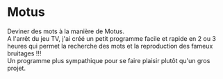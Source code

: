 # Motus

Deviner des mots à la manière de Motus. <br>
A l'arrêt du jeu TV, j'ai créé un petit programme facile et rapide en 2 ou 3 heures qui permet la recherche des mots et la reproduction des fameux bruitages !!! <br>
Un programme plus sympathique pour se faire plaisir plutôt qu'un gros projet.
